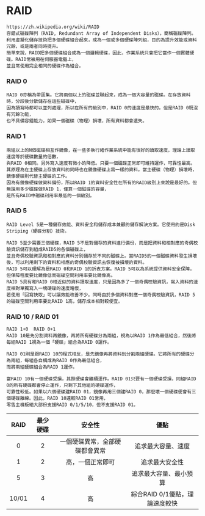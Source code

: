 # RAID
```
https://zh.wikipedia.org/wiki/RAID
容錯式磁碟陣列（RAID, Redundant Array of Independent Disks），簡稱磁碟陣列。
利用虛擬化儲存技術把多個硬碟組合起來，成為一個或多個硬碟陣列組，目的為提升效能或資料冗餘，或是兩者同時提升。
簡單來說，RAID把多個硬碟組合成為一個邏輯硬碟，因此，作業系統只會把它當作一個實體硬碟。RAID常被用在伺服器電腦上，
並且常使用完全相同的硬碟作為組合。
```
### RAID 0
```
RAID 0亦稱為帶區集。它將兩個以上的磁碟並聯起來，成為一個大容量的磁碟。在存放資料時，分段後分散儲存在這些磁碟中，
因為讀寫時都可以並列處理，所以在所有的級別中，RAID 0的速度是最快的。但是RAID 0既沒有冗餘功能，
也不具備容錯能力，如果一個磁碟（物理）損壞，所有資料都會遺失。
```
### RAID 1
```
兩組以上的N個磁碟相互作鏡像，在一些多執行緒作業系統中能有很好的讀取速度，理論上讀取速度等於硬碟數量的倍數，
與RAID 0相同。另外寫入速度有微小的降低。只要一個磁碟正常即可維持運作，可靠性最高。
其原理為在主硬碟上存放資料的同時也在鏡像硬碟上寫一樣的資料。當主硬碟（物理）損壞時，鏡像硬碟則代替主硬碟的工作。
因為有鏡像硬碟做資料備份，所以RAID 1的資料安全性在所有的RAID級別上來說是最好的。但無論用多少磁碟做RAID 1，僅算一個磁碟的容量，
是所有RAID中磁碟利用率最低的一個級別。
```
### RAID 5
```
RAID Level 5是一種儲存效能、資料安全和儲存成本兼顧的儲存解決方案。它使用的是Disk Striping（硬碟分割）技術。

RAID 5至少需要三個硬碟，RAID 5不是對儲存的資料進行備份，而是把資料和相對應的奇偶校驗資訊儲存到組成RAID5的各個磁碟上，
並且奇偶校驗資訊和相對應的資料分別儲存於不同的磁碟上。當RAID5的一個磁碟資料發生損壞後，可以利用剩下的資料和相應的奇偶校驗資訊去恢復被損壞的資料。
RAID 5可以理解為是RAID 0和RAID 1的折衷方案。RAID 5可以為系統提供資料安全保障，但保障程度要比鏡像低而磁碟空間利用率要比鏡像高。
RAID 5具有和RAID 0相近似的資料讀取速度，只是因為多了一個奇偶校驗資訊，寫入資料的速度相對單獨寫入一塊硬碟的速度略慢，
若使用「回寫快取」可以讓效能改善不少。同時由於多個資料對應一個奇偶校驗資訊，RAID 5的磁碟空間利用率要比RAID 1高，儲存成本相對較便宜。
```
### RAID 10 / RAID 01
```
RAID 1+0  RAID 0+1
RAID 10是先分割資料再鏡像，再將所有硬碟分為兩組，視為以RAID 1作為最低組合，然後將每組RAID 1視為一個「硬碟」組合為RAID 0運作。

RAID 01則是跟RAID 10的程式相反，是先鏡像再將資料到分割兩組硬碟。它將所有的硬碟分為兩組，每組各自構成為RAID 0作為最低組合，
而將兩組硬碟組合為RAID 1運作。

當RAID 10有一個硬碟受損，其餘硬碟會繼續運作。RAID 01只要有一個硬碟受損，同組RAID 0的所有硬碟都會停止運作，只剩下其他組的硬碟運作，
可靠性較低。如果以六個硬碟建RAID 01，鏡像再用三個建RAID 0，那麼壞一個硬碟便會有三個硬碟離線。因此，RAID 10遠較RAID 01常用，
零售主機板絕大部份支援RAID 0/1/5/10，但不支援RAID 01。
```
| RAID | 最少硬碟| 安全性 | 優點 |
| :--: | :---: | :--: | :--: |
|   0  | 2 | 一個硬碟異常，全部硬碟都會異常	 | 追求最大容量、速度|
|   1  | 2 |高，一個正常即可   | 追求最大安全性 |
|   5  | 3 | 高 | 追求最大容量、最小預算	 |
| 10/01 | 4 | 高 | 綜合RAID 0/1優點，理論速度較快	|
